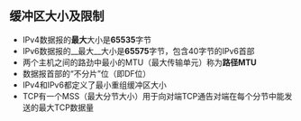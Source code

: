 ## 缓冲区大小及限制

- IPv4数据报的**最大**大小是**65535**字节
- IPv6数据报的__最大__大小是**65575**字节，包含40字节的IPv6首部
- 两个主机之间的路劲中最小的MTU（最大传输单元）称为**路径MTU**
- 数据报首部的“不分片”位（即DF位）
- IPv4和IPv6都定义了最小重组缓冲区大小
- TCP有一个MSS（最大分节大小）用于向对端TCP通告对端在每个分节中能发送的最大TCP数据量

